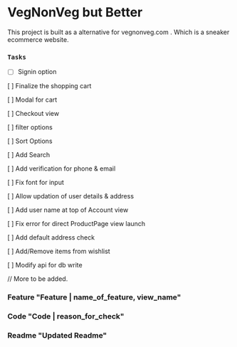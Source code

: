 # VegNonVeg but Better
This project is built as a alternative for vegnonveg.com . Which is a sneaker ecommerce website.

### `Tasks`

- [ ] Signin option

[ ] Finalize the shopping cart

[ ] Modal for cart

[ ] Checkout view

[ ] filter options

[ ] Sort Options

[ ] Add Search

[ ] Add verification for phone & email

[ ] Fix font for input

[ ] Allow updation of user details & address

[ ] Add user name at top of Account view

[ ] Fix error for direct ProductPage view launch

[ ] Add default address check

[ ] Add/Remove items from wishlist

[ ] Modify api for db write 
 
// More to be added.
 
### Feature "Feature | name_of_feature, view_name"
### Code "Code | reason_for_check"
### Readme "Updated Readme" 